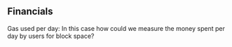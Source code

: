 ## Financials

Gas used per day: In this case how could we measure the money spent per day by users for block space?
